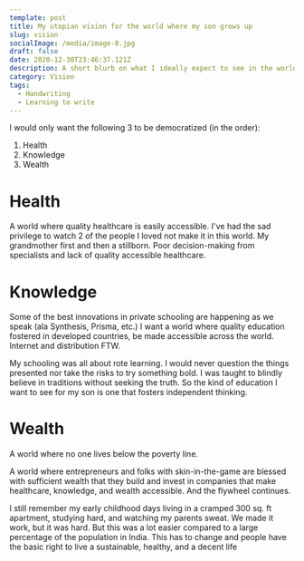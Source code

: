 ```yaml
---
template: post
title: My utopian vision for the world where my son grows up
slug: vision
socialImage: /media/image-0.jpg
draft: false
date: 2020-12-30T23:46:37.121Z
description: A short blurb on what I ideally expect to see in the world for my son
category: Vision
tags:
  - Handwriting
  - Learning to write
---
```

I would only want the following 3 to be democratized (in the order):

1. Health
2. Knowledge
3. Wealth

# Health

A world where quality healthcare is easily accessible. I've had the sad privilege to watch 2 of the people I loved not make it in this world. My grandmother first and then a stillborn. Poor decision-making from specialists and lack of quality accessible healthcare. 

# Knowledge

Some of the best innovations in private schooling are happening as we speak (ala Synthesis, Prisma, etc.) I want a world where quality education fostered in developed countries, be made accessible across the world. Internet and distribution FTW.

My schooling was all about rote learning. I would never question the things presented nor take the risks to try something bold. I was taught to blindly believe in traditions without seeking the truth. So the kind of education I want to see for my son is one that fosters independent thinking.

# Wealth

A world where no one lives below the poverty line. 

A world where entrepreneurs and folks with skin-in-the-game are blessed with sufficient wealth that they build and invest in companies that make healthcare, knowledge, and wealth accessible. And the flywheel continues.

I still remember my early childhood days living in a cramped 300 sq. ft apartment, studying hard, and watching my parents sweat. We made it work, but it was hard. But this was a lot easier compared to a large percentage of the population in India. This has to change and people have the basic right to live a sustainable, healthy, and a decent life
